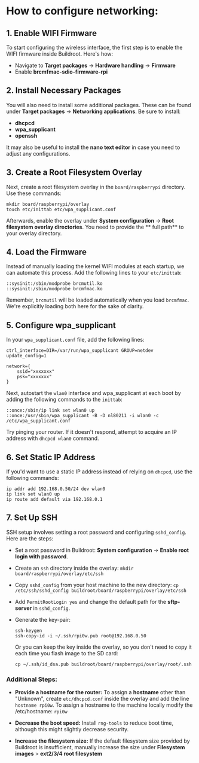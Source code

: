 # How to configure networking:

## 1. Enable WIFI Firmware

To start configuring the wireless interface, the first step is to enable the
WIFI firmware inside Buildroot. Here's how:

- Navigate to **Target packages** -> **Hardware handling** -> **Firmware**
- Enable **brcmfmac-sdio-firmware-rpi**

## 2. Install Necessary Packages

You will also need to install some additional packages. These can be found under
**Target packages** -> **Networking applications**. Be sure to install:

- **dhcpcd**
- **wpa_supplicant**
- **openssh**

It may also be useful to install the **nano text editor** in case you need to
adjust any configurations.

## 3. Create a Root Filesystem Overlay

Next, create a root filesystem overlay in the `board/raspberrypi` directory.
Use these commands:

```
mkdir board/raspberrypi/overlay
touch etc/inittab etc/wpa_supplicant.conf
```

Afterwards, enable the overlay under **System configuration** ->
**Root filesystem overlay directories**. You need to provide the ** full path**
to your overlay directory.

## 4. Load the Firmware

Instead of manually loading the kernel WIFI modules at each startup, we can
automate this process. Add the following lines to your `etc/inittab`:

```
::sysinit:/sbin/modprobe brcmutil.ko
::sysinit:/sbin/modprobe brcmfmac.ko
```

Remember, `brcmutil` will be loaded automatically when you load `brcmfmac`.
We're explicitly loading both here for the sake of clarity.

## 5. Configure wpa_supplicant

In your `wpa_supplicant.conf` file, add the following lines:

```
ctrl_interface=DIR=/var/run/wpa_supplicant GROUP=netdev
update_config=1

network={
    ssid="xxxxxxx"
    psk="xxxxxxx"
}
```

Next, autostart the `wlan0` interface and wpa_supplicant at each boot by
adding the following commands to the `inittab`:

```
::once:/sbin/ip link set wlan0 up
::once:/usr/sbin/wpa_supplicant -B -D nl80211 -i wlan0 -c /etc/wpa_supplicant.conf
```

Try pinging your router. If it doesn't respond, attempt to acquire an IP
address with `dhcpcd wlan0` command.

## 6. Set Static IP Address

If you'd want to use a static IP address instead of relying on `dhcpcd`, use
the following commands:

```
ip addr add 192.168.0.50/24 dev wlan0
ip link set wlan0 up
ip route add default via 192.168.0.1
```

## 7. Set Up SSH

SSH setup involves setting a root password and configuring `sshd_config`. Here
are the steps:

- Set a root password in Buildroot: **System configuration** ->
**Enable root login with password**.

- Create an `ssh` directory inside the overlay:
`mkdir board/raspberrypi/overlay/etc/ssh`

- Copy `sshd_config` from your host machine to the new directory:
`cp /etc/ssh/sshd_config buildroot/board/raspberrypi/overlay/etc/ssh`

- Add `PermitRootLogin yes` and change the default path for the **sftp-server**
in `sshd_config`.

- Generate the key-pair:
	```
	ssh-keygen
	ssh-copy-id -i ~/.ssh/rpi0w.pub root@192.168.0.50
	```

    Or you can keep the key inside the overlay, so you don't need to copy it
    each time you flash image to the SD card:

	`cp ~/.ssh/id_dsa.pub buildroot/board/raspberrypi/overlay/root/.ssh`

### Additional Steps:

- **Provide a hostname for the router:** To assign a **hostname** other than
"Unknown", create `etc/dhcpcd.conf` inside the overlay and add the line
`hostname rpi0w`. To assign a hostname to the machine locally modify the
/etc/hostname: `rpi0w`

- **Decrease the boot speed:** Install `rng-tools` to reduce boot time, although
this might slightly decrease security.

- **Increase the filesystem size:** If the default filesystem size provided by
Buildroot is insufficient, manually increase the size under **Filesystem
images** > **ext2/3/4 root filesystem**

